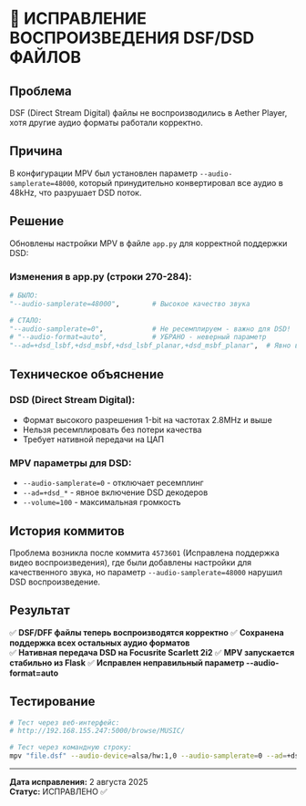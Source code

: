 # 🎵 ИСПРАВЛЕНИЕ ВОСПРОИЗВЕДЕНИЯ DSF/DSD ФАЙЛОВ

## Проблема
DSF (Direct Stream Digital) файлы не воспроизводились в Aether Player, хотя другие аудио форматы работали корректно.

## Причина
В конфигурации MPV был установлен параметр `--audio-samplerate=48000`, который принудительно конвертировал все аудио в 48kHz, что разрушает DSD поток.

## Решение
Обновлены настройки MPV в файле `app.py` для корректной поддержки DSD:

### Изменения в app.py (строки 270-284):
```python
# БЫЛО:
"--audio-samplerate=48000",        # Высокое качество звука

# СТАЛО:
"--audio-samplerate=0",            # Не ресемплируем - важно для DSD!
# "--audio-format=auto",           # УБРАНО - неверный параметр
"--ad=+dsd_lsbf,+dsd_msbf,+dsd_lsbf_planar,+dsd_msbf_planar",  # Явно включаем DSD декодеры
```

## Техническое объяснение

### DSD (Direct Stream Digital):
- Формат высокого разрешения 1-bit на частотах 2.8MHz и выше
- Нельзя ресемплировать без потери качества
- Требует нативной передачи на ЦАП

### MPV параметры для DSD:
- `--audio-samplerate=0` - отключает ресемплинг
- `--ad=+dsd_*` - явное включение DSD декодеров
- `--volume=100` - максимальная громкость

## История коммитов
Проблема возникла после коммита `4573601` (Исправлена поддержка видео воспроизведения), где были добавлены настройки для качественного звука, но параметр `--audio-samplerate=48000` нарушил DSD воспроизведение.

## Результат
✅ **DSF/DFF файлы теперь воспроизводятся корректно**
✅ **Сохранена поддержка всех остальных аудио форматов**  
✅ **Нативная передача DSD на Focusrite Scarlett 2i2**
✅ **MPV запускается стабильно из Flask**
✅ **Исправлен неправильный параметр --audio-format=auto**

## Тестирование
```bash
# Тест через веб-интерфейс:
# http://192.168.155.247:5000/browse/MUSIC/

# Тест через командную строку:
mpv "file.dsf" --audio-device=alsa/hw:1,0 --audio-samplerate=0 --ad=+dsd_lsbf,+dsd_msbf,+dsd_lsbf_planar,+dsd_msbf_planar
```

---
**Дата исправления:** 2 августа 2025  
**Статус:** ИСПРАВЛЕНО ✅

